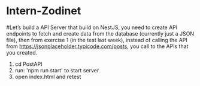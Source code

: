 ﻿# Intern-Zodinet
 #Let’s build a API Server that build on NestJS, you need to create API endpoints to fetch and create data from the database (currently just a JSON file), then from exercise 1 (in the test last week), instead of calling the API from https://jsonplaceholder.typicode.com/posts, you call to the APIs that you created.
1. cd PostAPI
2. run: 'npm run start' to start server
3. open index.html and retest
